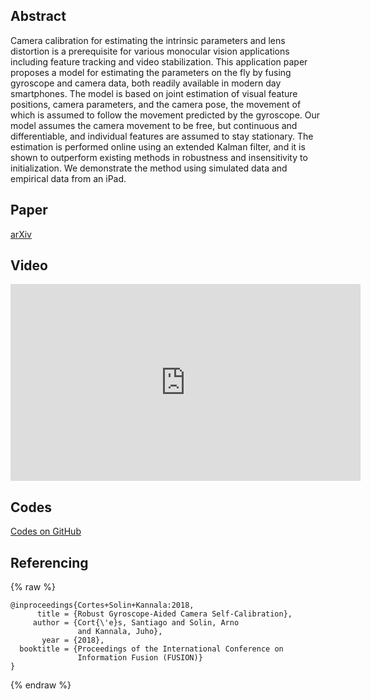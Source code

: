 ## Abstract

Camera calibration for estimating the intrinsic parameters and lens distortion is a prerequisite for various monocular vision applications including feature tracking and video stabilization. This application paper proposes a model for estimating the parameters on the fly by fusing gyroscope and camera data, both readily available in modern day smartphones. The model is based on joint estimation of visual feature positions, camera parameters, and the camera pose, the movement of which is assumed to follow the movement predicted by the gyroscope. Our model assumes the camera movement to be free, but continuous and differentiable, and individual features are assumed to stay stationary. The estimation is performed online using an extended Kalman filter, and it is shown to outperform existing methods in robustness and insensitivity to initialization. We demonstrate the method using simulated data and empirical data from an iPad.

## Paper

[arXiv](https://arxiv.org/abs/1805.12506)

## Video

<iframe width="560" height="315" src="https://www.youtube.com/embed/ro7TeQKgfT0" frameborder="0" gesture="media" allow="encrypted-media" allowfullscreen></iframe>

## Codes

[Codes on GitHub](https://github.com/AaltoVision/camera-gyro-calibration)

## Referencing

{% raw  %}
```
@inproceedings{Cortes+Solin+Kannala:2018,
      title = {Robust Gyroscope-Aided Camera Self-Calibration},
     author = {Cort{\'e}s, Santiago and Solin, Arno
               and Kannala, Juho},
       year = {2018},
  booktitle = {Proceedings of the International Conference on 
               Information Fusion (FUSION)}
}
```
{% endraw  %}
